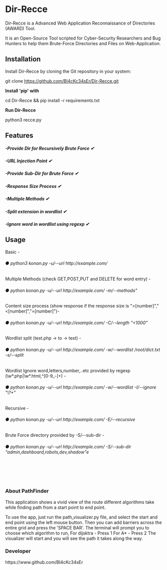 # Dir-Recce
Dir-Recce is a Advanced Web Application Reconnaissance of Directories (AWARD) Tool.

It is an Open-Source Tool scripted for Cyber-Security Researchers and Bug Hunters to help them Brute-Force Directories and Files on Web-Application.


<h2>Installation</h2>

Install Dir-Recce by cloning the Git repository in your system:

git clone https://github.com/Bl4cKc34sEr/Dir-Recce.git

**Install 'pip' with**

cd Dir-Recce && pip install -r requirements.txt

**Run Dir-Recce**

python3 recce.py

<h2>Features</h2>

<h5>-Provide Dir for Recursively Brute Force   ✔ </h5>
<h5>-URL Injection Point                       ✔ </h5>
<h5>-Provide Sub-Dir for Brute Force           ✔ </h5>
<h5>-Response Size Process                     ✔ </h5>
<h5>-Multiple Methods                          ✔ </h5>
<h5>-Split extension in wordlist               ✔ </h5>
<h5>-Ignore word in wordlist using regexp      ✔ </h5>


<h2>Usage</h2>
Basic -
<h6>● python3 konan.py -u/--url http://example.com/ </h6>
Multiple Methods (check GET,POST,PUT and DELETE for word entry) -
<h6>● python konan.py -u/--url http://example.com/ -m/--methods"</h6>
Content size process (show response if the response size is ">[number]","<[number]","=[number]")-
<h6>● python konan.py -u/--url http://example.com/ -C/--length "<1000" </h6>
Wordlist split (test.php -> to -> test) -
<h6>● python konan.py -u/--url http://example.com/ -w/--wordlist /root/dict.txt -s/--split </h6>
Wordlist Ignore word,letters,number,..etc provided by regexp (\w*.php|\w*.html,^[0-9_-]+) -
<h6>● python konan.py -u/--url http://example.com/ -w/--wordlist -I/--ignore "\?+"</h6>
Recursive -
<h6>● python konan.py -u/--url http://example.com/ -E/--recursive</h6>
Brute Force directory provided by -S/--sub-dir -
<h6>● python konan.py -u/--url http://example.com/ -S/--sub-dir "admin,dashboard,robots,dev,shadow"e</h6>
 <br>
 <br>
 <br>
 <h3>About PathFinder</h3>
This application shows a vivid view of the route different algorithms take while finding path from a start point to end point.

To use the app, just run the path_visualizer.py file, and select the start and end point using the left mouse button. Then you can add barriers across the entire grid and press the 'SPACE BAR'. The terminal will prompt you to choose which algorithm to run, For dijsktra - Press 1 For A* - Press 2 The visualizer will start and you will see the path it takes along the way.
 
 <h3>Developer</h3> 
 https://www.github.com/Bl4cKc34sEr
